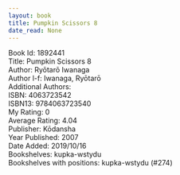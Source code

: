 ```yaml
---
layout: book
title: Pumpkin Scissors 8
date_read: None
---
```


Book Id: 1892441<br />
Title: Pumpkin Scissors 8<br />
Author: Ryōtarō Iwanaga<br />
Author l-f: Iwanaga, Ryōtarō<br />
Additional Authors: <br />
ISBN: 4063723542<br />
ISBN13: 9784063723540<br />
My Rating: 0<br />
Average Rating: 4.04<br />
Publisher: Kōdansha<br />
Year Published: 2007<br />
Date Added: 2019/10/16<br />
Bookshelves: kupka-wstydu<br />
Bookshelves with positions: kupka-wstydu (#274)<br />

